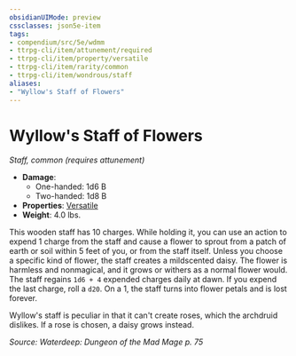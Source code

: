 ```yaml
---
obsidianUIMode: preview
cssclasses: json5e-item
tags:
- compendium/src/5e/wdmm
- ttrpg-cli/item/attunement/required
- ttrpg-cli/item/property/versatile
- ttrpg-cli/item/rarity/common
- ttrpg-cli/item/wondrous/staff
aliases: 
- "Wyllow's Staff of Flowers"
---
```

# Wyllow's Staff of Flowers
*Staff, common (requires attunement)*  

- **Damage**:
  - One-handed: 1d6 B
  - Two-handed: 1d8 B
- **Properties**: [Versatile](/3-Mechanics/CLI/rules/item-properties.md#Versatile)
- **Weight**: 4.0 lbs.

This wooden staff has 10 charges. While holding it, you can use an action to expend 1 charge from the staff and cause a flower to sprout from a patch of earth or soil within 5 feet of you, or from the staff itself. Unless you choose a specific kind of flower, the staff creates a mildscented daisy. The flower is harmless and nonmagical, and it grows or withers as a normal flower would. The staff regains `1d6 + 4` expended charges daily at dawn. If you expend the last charge, roll a `d20`. On a 1, the staff turns into flower petals and is lost forever.

Wyllow's staff is peculiar in that it can't create roses, which the archdruid dislikes. If a rose is chosen, a daisy grows instead.

*Source: Waterdeep: Dungeon of the Mad Mage p. 75*